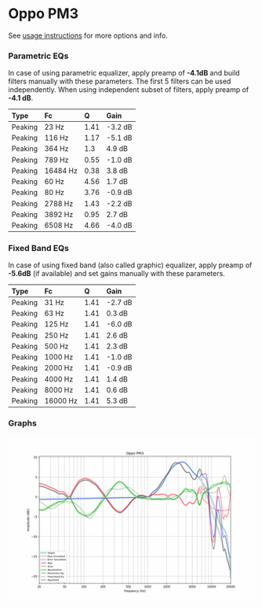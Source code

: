# Oppo PM3
See [usage instructions](https://github.com/jaakkopasanen/AutoEq#usage) for more options and info.

### Parametric EQs
In case of using parametric equalizer, apply preamp of **-4.1dB** and build filters manually
with these parameters. The first 5 filters can be used independently.
When using independent subset of filters, apply preamp of **-4.1 dB**.

| Type    | Fc       |    Q | Gain    |
|:--------|:---------|:-----|:--------|
| Peaking | 23 Hz    | 1.41 | -3.2 dB |
| Peaking | 116 Hz   | 1.17 | -5.1 dB |
| Peaking | 364 Hz   | 1.3  | 4.9 dB  |
| Peaking | 789 Hz   | 0.55 | -1.0 dB |
| Peaking | 16484 Hz | 0.38 | 3.8 dB  |
| Peaking | 60 Hz    | 4.56 | 1.7 dB  |
| Peaking | 80 Hz    | 3.76 | -0.9 dB |
| Peaking | 2788 Hz  | 1.43 | -2.2 dB |
| Peaking | 3892 Hz  | 0.95 | 2.7 dB  |
| Peaking | 6508 Hz  | 4.66 | -4.0 dB |

### Fixed Band EQs
In case of using fixed band (also called graphic) equalizer, apply preamp of **-5.6dB**
(if available) and set gains manually with these parameters.

| Type    | Fc       |    Q | Gain    |
|:--------|:---------|:-----|:--------|
| Peaking | 31 Hz    | 1.41 | -2.7 dB |
| Peaking | 63 Hz    | 1.41 | 0.3 dB  |
| Peaking | 125 Hz   | 1.41 | -6.0 dB |
| Peaking | 250 Hz   | 1.41 | 2.6 dB  |
| Peaking | 500 Hz   | 1.41 | 2.3 dB  |
| Peaking | 1000 Hz  | 1.41 | -1.0 dB |
| Peaking | 2000 Hz  | 1.41 | -0.9 dB |
| Peaking | 4000 Hz  | 1.41 | 1.4 dB  |
| Peaking | 8000 Hz  | 1.41 | 0.6 dB  |
| Peaking | 16000 Hz | 1.41 | 5.3 dB  |

### Graphs
![](./Oppo%20PM3.png)